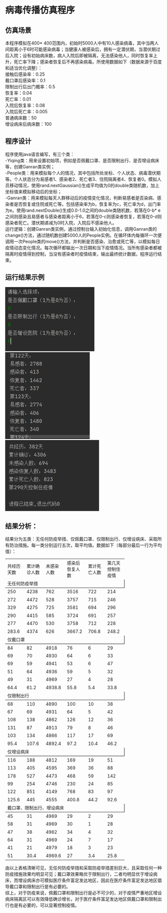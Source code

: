 # 病毒传播仿真程序
## 仿真场景
本程序模拟在400*  400范围内，初始时5000人中有10人感染病毒，其中当两人间距离小于6时可能感染病毒；当健康人被感染后，拥有一定潜伏期，当潜伏期过后入院；设有初始病床数，病人入院后即被隔离，无法感染他人，同时恢复率上升，死亡率下降；感染者恢复后不再感染病毒。所使用数据如下（数据来源于百度和适当优化调整）：  
  接触后感染率：0.25  
  戴口罩后感染率：0.1  
  限制出行后出门概率：0.5  
  恢复率：0.04  
  死亡率：0.01  
  入院后恢复率：0.08  
  入院后死亡率：0.005  
  普通病床数：50  
  增设病床后病床数：100  

## 程序设计
程序使用java语言编写，有三个类：  
-Yiqing类：用来设置初始项，例如是否佩戴口罩、是否限制出行、是否增设病床等，创建Ganran类实例；  
-People类：用来模拟每个人的情况，其中包括所处坐标、个人状态、病毒潜伏期等。个人状态分为易感者1、感染者2、死亡者3、住院隔离者4、恢复者0。模拟人员移动情况，使用rand.nextGaussian()生成平均值为0的double类随机数，加上坐标值来模拟移动后的坐标；  
-Ganran类：用来模拟每天人群移动后的疫情变化情况，判断易感者是否染病、感染者是否恢复或住院或死亡等。包括感染率为b，恢复率为c，死亡率为d，出门率为e。使用rand.nextDouble()生成0.0-1.0之间的double类随机数，若落在0-b*  e之间则感染且易感者与感染者距离小于6，若落在0-c则感染者恢复，若落在0-d则感染者死亡。潜伏期递减为0时入院，入院后不感染他人。  
运行逻辑：创建Ganran类实例，通过控制台输入初始化信息，调用Ganran类的change()方法，通过随机数创建5000人的People实例。在循环体内每循环一次便调用一次People类的move()方法，并判断是否感染、治愈或死亡等，以模拟每日疫情动态变化情况。每次循环都输出一次日期和当下疫情情况。当所有感染者都被隔离时疫情得到控制，当没有感染者时疫情结束，输出最终统计数据，程序运行结束。  

## 运行结果示例
![输入初始条件](https://github.com/Seventhlf/yiqing_model/blob/main/%E8%BF%90%E8%A1%8C%E7%BB%93%E6%9E%9C%E7%A4%BA%E4%BE%8B/%E6%95%B0%E6%8D%AE%E7%BB%9F%E8%AE%A1696.png)  
![运行过程中截图](https://github.com/Seventhlf/yiqing_model/blob/main/%E8%BF%90%E8%A1%8C%E7%BB%93%E6%9E%9C%E7%A4%BA%E4%BE%8B/%E6%95%B0%E6%8D%AE%E7%BB%9F%E8%AE%A1698.png)  
![运行结束后的输出](https://github.com/Seventhlf/yiqing_model/blob/main/%E8%BF%90%E8%A1%8C%E7%BB%93%E6%9E%9C%E7%A4%BA%E4%BE%8B/%E6%95%B0%E6%8D%AE%E7%BB%9F%E8%AE%A1700.png)  

## 结果分析：
结果分为五类：无任何防疫举措、仅佩戴口罩、仅限制出行、仅增设病床、采取所有防治措施。每一类分别运行五次，取平均值。数据如下（每部分最后一行为平均值）：  

<table width="480" border="0" cellpadding="0" cellspacing="0" style='width:288.00pt;border-collapse:collapse;table-layout:fixed;'>
   <col width="80" span="6" style='width:48.00pt;'/>
   <tr height="73.25" style='height:43.95pt;'>
    <td class="xl65" height="73.25" width="80" style='height:43.95pt;width:48.00pt;' x:str>共经历天数</td>
    <td class="xl66" width="80" style='width:48.00pt;' x:str>累计确诊人数</td>
    <td class="xl66" width="80" style='width:48.00pt;' x:str>未感染人数</td>
    <td class="xl66" width="80" style='width:48.00pt;' x:str>感染后恢复人数</td>
    <td class="xl66" width="80" style='width:48.00pt;' x:str>累计死亡人数</td>
    <td class="xl66" width="80" style='width:48.00pt;' x:str>第几天控制住疫情</td>
   </tr>
   <tr height="26.50" style='height:15.90pt;mso-height-source:userset;mso-height-alt:318;'>
    <td class="xl67" height="26.50" colspan="6" style='height:15.90pt;border-right:1.0pt solid windowtext;border-bottom:1.0pt solid windowtext;' x:str>无任何防疫举措</td>
   </tr>
   <tr height="25.25" style='height:15.15pt;'>
    <td class="xl69" height="25.25" style='height:15.15pt;' x:num>250</td>
    <td class="xl70" x:num>4238</td>
    <td class="xl70" x:num>762</td>
    <td class="xl70" x:num>3516</td>
    <td class="xl70" x:num>722</td>
    <td class="xl70" x:num>214</td>
   </tr>
   <tr height="25.25" style='height:15.15pt;'>
    <td class="xl69" height="25.25" style='height:15.15pt;' x:num>272</td>
    <td class="xl71" x:num>4472</td>
    <td class="xl71" x:num>528</td>
    <td class="xl71" x:num>3757</td>
    <td class="xl71" x:num>715</td>
    <td class="xl71" x:num>246</td>
   </tr>
   <tr height="25.25" style='height:15.15pt;'>
    <td class="xl69" height="25.25" style='height:15.15pt;' x:num>329</td>
    <td class="xl71" x:num>4275</td>
    <td class="xl71" x:num>725</td>
    <td class="xl71" x:num>3581</td>
    <td class="xl71" x:num>694</td>
    <td class="xl71" x:num>296</td>
   </tr>
   <tr height="25.25" style='height:15.15pt;'>
    <td class="xl69" height="25.25" style='height:15.15pt;' x:num>290</td>
    <td class="xl71" x:num>4415</td>
    <td class="xl71" x:num>585</td>
    <td class="xl71" x:num>3724</td>
    <td class="xl71" x:num>691</td>
    <td class="xl71" x:num>257</td>
   </tr>
   <tr height="25.25" style='height:15.15pt;'>
    <td class="xl69" height="25.25" style='height:15.15pt;' x:num>277</td>
    <td class="xl71" x:num>4470</td>
    <td class="xl71" x:num>530</td>
    <td class="xl71" x:num>3758</td>
    <td class="xl71" x:num>712</td>
    <td class="xl71" x:num>228</td>
   </tr>
   <tr height="25.25" style='height:15.15pt;'>
    <td class="xl72" height="25.25" style='height:15.15pt;' x:num>283.6</td>
    <td class="xl73" x:num>4374</td>
    <td class="xl73" x:num>626</td>
    <td class="xl73" x:num>3667.2</td>
    <td class="xl73" x:num>706.8</td>
    <td class="xl73" x:num>248.2</td>
   </tr>
   <tr height="26.50" style='height:15.90pt;mso-height-source:userset;mso-height-alt:318;'>
    <td class="xl67" height="26.50" colspan="6" style='height:15.90pt;border-right:1.0pt solid windowtext;border-bottom:1.0pt solid windowtext;' x:str>仅戴口罩</td>
   </tr>
   <tr height="25.25" style='height:15.15pt;'>
    <td class="xl69" height="25.25" style='height:15.15pt;' x:num>84</td>
    <td class="xl70" x:num>82</td>
    <td class="xl70" x:num>4918</td>
    <td class="xl70" x:num>76</td>
    <td class="xl70" x:num>6</td>
    <td class="xl70" x:num>29</td>
   </tr>
   <tr height="25.25" style='height:15.15pt;'>
    <td class="xl69" height="25.25" style='height:15.15pt;' x:num>69</td>
    <td class="xl71" x:num>70</td>
    <td class="xl71" x:num>4930</td>
    <td class="xl71" x:num>64</td>
    <td class="xl71" x:num>6</td>
    <td class="xl71" x:num>33</td>
   </tr>
   <tr height="25.25" style='height:15.15pt;'>
    <td class="xl69" height="25.25" style='height:15.15pt;' x:num>69</td>
    <td class="xl71" x:num>59</td>
    <td class="xl71" x:num>4941</td>
    <td class="xl71" x:num>53</td>
    <td class="xl71" x:num>6</td>
    <td class="xl71" x:num>47</td>
   </tr>
   <tr height="25.25" style='height:15.15pt;'>
    <td class="xl69" height="25.25" style='height:15.15pt;' x:num>51</td>
    <td class="xl71" x:num>64</td>
    <td class="xl71" x:num>4936</td>
    <td class="xl71" x:num>59</td>
    <td class="xl71" x:num>5</td>
    <td class="xl71" x:num>32</td>
   </tr>
   <tr height="25.25" style='height:15.15pt;'>
    <td class="xl69" height="25.25" style='height:15.15pt;' x:num>49</td>
    <td class="xl71" x:num>31</td>
    <td class="xl71" x:num>4969</td>
    <td class="xl71" x:num>27</td>
    <td class="xl71" x:num>4</td>
    <td class="xl71" x:num>28</td>
   </tr>
   <tr height="25.25" style='height:15.15pt;'>
    <td class="xl72" height="25.25" style='height:15.15pt;' x:num>64.4</td>
    <td class="xl73" x:num>61.2</td>
    <td class="xl73" x:num>4938.8</td>
    <td class="xl73" x:num>55.8</td>
    <td class="xl73" x:num>5.4</td>
    <td class="xl73" x:num>33.8</td>
   </tr>
   <tr height="26.50" style='height:15.90pt;mso-height-source:userset;mso-height-alt:318;'>
    <td class="xl67" height="26.50" colspan="6" style='height:15.90pt;border-right:1.0pt solid windowtext;border-bottom:1.0pt solid windowtext;' x:str>仅限制出行</td>
   </tr>
   <tr height="25.25" style='height:15.15pt;'>
    <td class="xl69" height="25.25" style='height:15.15pt;' x:num>68</td>
    <td class="xl70" x:num>110</td>
    <td class="xl70" x:num>4890</td>
    <td class="xl70" x:num>100</td>
    <td class="xl70" x:num>10</td>
    <td class="xl70" x:num>38</td>
   </tr>
   <tr height="25.25" style='height:15.15pt;'>
    <td class="xl69" height="25.25" style='height:15.15pt;' x:num>67</td>
    <td class="xl71" x:num>69</td>
    <td class="xl71" x:num>4931</td>
    <td class="xl71" x:num>64</td>
    <td class="xl71" x:num>5</td>
    <td class="xl71" x:num>42</td>
   </tr>
   <tr height="25.25" style='height:15.15pt;'>
    <td class="xl69" height="25.25" style='height:15.15pt;' x:num>108</td>
    <td class="xl71" x:num>138</td>
    <td class="xl71" x:num>4862</td>
    <td class="xl71" x:num>126</td>
    <td class="xl71" x:num>12</td>
    <td class="xl71" x:num>36</td>
   </tr>
   <tr height="25.25" style='height:15.15pt;'>
    <td class="xl69" height="25.25" style='height:15.15pt;' x:num>131</td>
    <td class="xl71" x:num>87</td>
    <td class="xl71" x:num>4913</td>
    <td class="xl71" x:num>79</td>
    <td class="xl71" x:num>8</td>
    <td class="xl71" x:num>46</td>
   </tr>
   <tr height="25.25" style='height:15.15pt;'>
    <td class="xl69" height="25.25" style='height:15.15pt;' x:num>103</td>
    <td class="xl71" x:num>134</td>
    <td class="xl71" x:num>4866</td>
    <td class="xl71" x:num>117</td>
    <td class="xl71" x:num>17</td>
    <td class="xl71" x:num>69</td>
   </tr>
   <tr height="25.25" style='height:15.15pt;'>
    <td class="xl74" height="25.25" style='height:15.15pt;' x:num>95.4</td>
    <td class="xl75" x:num>107.6</td>
    <td class="xl75" x:num>4892.4</td>
    <td class="xl75" x:num>97.2</td>
    <td class="xl75" x:num>10.4</td>
    <td class="xl75" x:num>46.2</td>
   </tr>
   <tr height="26.50" style='height:15.90pt;mso-height-source:userset;mso-height-alt:318;'>
    <td class="xl67" height="26.50" colspan="6" style='height:15.90pt;border-right:1.0pt solid windowtext;border-bottom:1.0pt solid windowtext;' x:str>仅增设病床</td>
   </tr>
   <tr height="25.25" style='height:15.15pt;'>
    <td class="xl69" height="25.25" style='height:15.15pt;' x:num>116</td>
    <td class="xl70" x:num>188</td>
    <td class="xl70" x:num>4812</td>
    <td class="xl70" x:num>169</td>
    <td class="xl70" x:num>19</td>
    <td class="xl70" x:num>51</td>
   </tr>
   <tr height="25.25" style='height:15.15pt;'>
    <td class="xl69" height="25.25" style='height:15.15pt;' x:num>113</td>
    <td class="xl71" x:num>405</td>
    <td class="xl71" x:num>4595</td>
    <td class="xl71" x:num>369</td>
    <td class="xl71" x:num>36</td>
    <td class="xl71" x:num>88</td>
   </tr>
   <tr height="25.25" style='height:15.15pt;'>
    <td class="xl69" height="25.25" style='height:15.15pt;' x:num>178</td>
    <td class="xl71" x:num>527</td>
    <td class="xl71" x:num>4473</td>
    <td class="xl71" x:num>468</td>
    <td class="xl71" x:num>59</td>
    <td class="xl71" x:num>142</td>
   </tr>
   <tr height="25.25" style='height:15.15pt;'>
    <td class="xl69" height="25.25" style='height:15.15pt;' x:num>99</td>
    <td class="xl71" x:num>254</td>
    <td class="xl71" x:num>4746</td>
    <td class="xl71" x:num>230</td>
    <td class="xl71" x:num>24</td>
    <td class="xl71" x:num>85</td>
   </tr>
   <tr height="25.25" style='height:15.15pt;'>
    <td class="xl69" height="25.25" style='height:15.15pt;' x:num>122</td>
    <td class="xl71" x:num>851</td>
    <td class="xl71" x:num>4149</td>
    <td class="xl71" x:num>768</td>
    <td class="xl71" x:num>83</td>
    <td class="xl71" x:num>97</td>
   </tr>
   <tr height="25.25" style='height:15.15pt;'>
    <td class="xl74" height="25.25" style='height:15.15pt;' x:num>125.6</td>
    <td class="xl75" x:num>445</td>
    <td class="xl75" x:num>4555</td>
    <td class="xl75" x:num>400.8</td>
    <td class="xl75" x:num>44.2</td>
    <td class="xl75" x:num>92.6</td>
   </tr>
   <tr height="26.50" style='height:15.90pt;mso-height-source:userset;mso-height-alt:318;'>
    <td class="xl67" height="26.50" colspan="6" style='height:15.90pt;border-right:1.0pt solid windowtext;border-bottom:1.0pt solid windowtext;' x:str>戴口罩、限制出行、增设病床</td>
   </tr>
   <tr height="25.25" style='height:15.15pt;'>
    <td class="xl69" height="25.25" style='height:15.15pt;' x:num>45</td>
    <td class="xl70" x:num>31</td>
    <td class="xl70" x:num>4969</td>
    <td class="xl70" x:num>29</td>
    <td class="xl70" x:num>2</td>
    <td class="xl70" x:num>29</td>
   </tr>
   <tr height="25.25" style='height:15.15pt;'>
    <td class="xl69" height="25.25" style='height:15.15pt;' x:num>58</td>
    <td class="xl71" x:num>31</td>
    <td class="xl71" x:num>4969</td>
    <td class="xl71" x:num>30</td>
    <td class="xl71" x:num>1</td>
    <td class="xl71" x:num>28</td>
   </tr>
   <tr height="25.25" style='height:15.15pt;'>
    <td class="xl69" height="25.25" style='height:15.15pt;' x:num>47</td>
    <td class="xl71" x:num>38</td>
    <td class="xl71" x:num>4962</td>
    <td class="xl71" x:num>34</td>
    <td class="xl71" x:num>4</td>
    <td class="xl71" x:num>32</td>
   </tr>
   <tr height="25.25" style='height:15.15pt;'>
    <td class="xl69" height="25.25" style='height:15.15pt;' x:num>64</td>
    <td class="xl71" x:num>31</td>
    <td class="xl71" x:num>4969</td>
    <td class="xl71" x:num>24</td>
    <td class="xl71" x:num>7</td>
    <td class="xl71" x:num>17</td>
   </tr>
   <tr height="25.25" style='height:15.15pt;'>
    <td class="xl69" height="25.25" style='height:15.15pt;' x:num>41</td>
    <td class="xl71" x:num>21</td>
    <td class="xl71" x:num>4979</td>
    <td class="xl71" x:num>18</td>
    <td class="xl71" x:num>3</td>
    <td class="xl71" x:num>23</td>
   </tr>
   <tr height="25.25" style='height:15.15pt;'>
    <td class="xl72" height="25.25" style='height:15.15pt;' x:num>51</td>
    <td class="xl73" x:num>30.4</td>
    <td class="xl73" x:num>4969.6</td>
    <td class="xl73" x:num>27</td>
    <td class="xl73" x:num>3.4</td>
    <td class="xl73" x:num>25.8</td>
   </tr>
   <![if supportMisalignedColumns]>
    <tr width="0" style='display:none;'/>
   <![endif]>
  </table>

由以上表格清晰可见，无任何防疫举措和采取防疫举措差别巨大，且采取任何一种防疫措施效果均明显可见；戴口罩效果略优于限制出行，二者均明显优于增设病床，而增设病床亦可模拟医疗条件富足发达地区，因此在医疗条件富足发达地区倡导戴口罩和限制出行是有必要的。  
综上，对于防疫来说，佩戴口罩和限制出行是必不可少的，对于疫情严重地区增设病床隔离区可以有效降低确诊增长，对于医疗条件富足发达地区佩戴口罩和限制出行也是有必要的，可以显著控制疫情。
